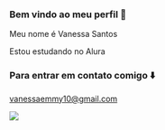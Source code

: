 ### Bem vindo ao meu perfil 💙

Meu nome é Vanessa Santos

Estou estudando no Alura 
### Para entrar em contato comigo ⬇️
vanessaemmy10@gmail.com

![](https://media1.tenor.com/m/Y-PSZpGwxdAAAAAC/hmm-sus.gif)
